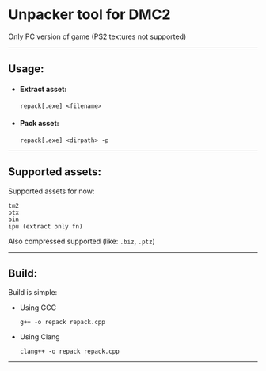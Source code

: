 # Unpacker tool for DMC2

Only PC version of game (PS2 textures not supported)

- --
## Usage:
- #### Extract asset:
   ```shell
   repack[.exe] <filename>
   ```

- #### Pack asset:
    ```shell
    repack[.exe] <dirpath> -p
    ```

- --
## Supported assets:
Supported assets for now:

    tm2
    ptx
    bin
    ipu (extract only fn)

Also compressed supported (like: `.biz`, `.ptz`)

- --
## Build:
Build is simple:
- Using GCC
    ```shell
    g++ -o repack repack.cpp
    ```
- Using Clang
    ```shell
    clang++ -o repack repack.cpp
    ```
- --

